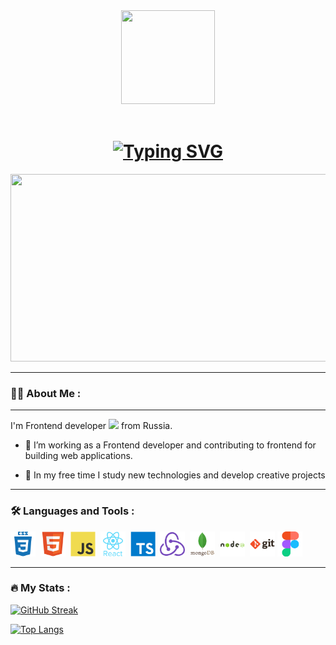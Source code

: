 <div align="center">
<div id="header" >
  <img src="https://media1.giphy.com/media/fAcQ7d1Hnx2XlY6SMe/giphy.gif?cid=ecf05e472ytvdf5ku0bfcwlomoqv67wrmwpyxb38ucarmrpk&rid=giphy.gif&ct=s"  width="150" height="150"/>
</div>
<div id="badges">
  <img src="https://komarev.com/ghpvc/?username=EmilMurahas228&style=flat-square&color=blue" alt=""/>
</div>
  <h1>
  <a href="https://git.io/typing-svg"><img src="https://readme-typing-svg.herokuapp.com?font=Fira+Code&size=40&pause=1000&center=true&vCenter=true&width=600&height=140&lines=Hey+there+%F0%9F%96%96" alt="Typing SVG" /></a>
  </h1>
  <div>
  <img src="https://media2.giphy.com/media/ZVik7pBtu9dNS/giphy.gif" width="600" height="300" alt=""/>
</div>
</div>

---

### :woman_technologist: About Me :

---

I'm Frontend developer <img src="https://media.giphy.com/media/WUlplcMpOCEmTGBtBW/giphy.gif" width="30"> from Russia.

- :dart: I’m working as a Frontend developer and contributing to frontend for building web applications.

- :game_die: In my free time I study new technologies and develop creative projects

---

### :hammer_and_wrench: Languages and Tools :
<div>
  <img src="https://github.com/devicons/devicon/blob/master/icons/css3/css3-plain-wordmark.svg"  title="CSS3" alt="CSS" width="40" height="40"/>&nbsp;
  <img src="https://github.com/devicons/devicon/blob/master/icons/html5/html5-original.svg" title="HTML5" alt="HTML" width="40" height="40"/>&nbsp;
  <img src="https://github.com/devicons/devicon/blob/master/icons/javascript/javascript-original.svg" title="JavaScript" alt="JavaScript" width="40" height="40"/>&nbsp;
   <img src="https://github.com/devicons/devicon/blob/master/icons/react/react-original-wordmark.svg" title="React" alt="React" width="40" height="40"/>&nbsp;
  <img src="https://github.com/devicons/devicon/blob/master/icons/typescript/typescript-plain.svg" title="Typescript" alt="Typescript" width="40" height="40"/>&nbsp;
  <img src="https://github.com/devicons/devicon/blob/master/icons/redux/redux-original.svg" title="Redux" alt="Redux " width="40" height="40"/>&nbsp;
  <img src="https://github.com/devicons/devicon/blob/master/icons/mongodb/mongodb-original-wordmark.svg" title="MongoDB" alt="MongoDB" width="40" heigth="40"/>&nbsp;
  <img src="https://github.com/devicons/devicon/blob/master/icons/nodejs/nodejs-original-wordmark.svg" title="NodeJS" alt="NodeJS" width="40" height="40"/>&nbsp;
  <img src="https://github.com/devicons/devicon/blob/master/icons/git/git-original-wordmark.svg" title="Git" **alt="Git" width="40" height="40"/>
  <img src="https://github.com/devicons/devicon/blob/master/icons/figma/figma-original.svg" title="Figma" **alt="Fig" width="40" height="40"/>
</div>

---
### :fire: My Stats :

[![GitHub Streak](https://streak-stats.demolab.com?user=EmilMurahas228&border_radius=15)](https://git.io/streak-stats)

[![Top Langs](https://github-readme-stats.vercel.app/api/top-langs/?username=EmilMurahas228&layout=compact)](https://github.com/anuraghazra/github-readme-stats)
